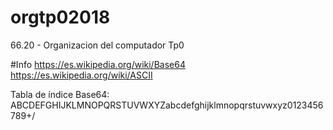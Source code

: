 # orgtp02018
66.20 - Organizacion del computador Tp0

#Info
https://es.wikipedia.org/wiki/Base64
https://es.wikipedia.org/wiki/ASCII

Tabla de índice Base64: ABCDEFGHIJKLMNOPQRSTUVWXYZabcdefghijklmnopqrstuvwxyz0123456789+/
